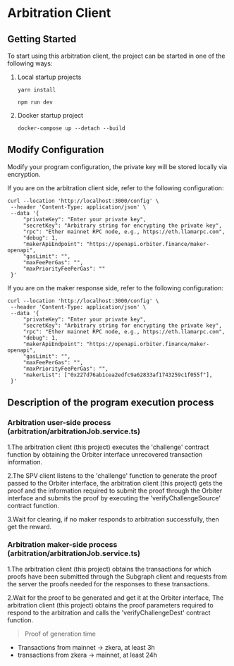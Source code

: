 # Arbitration Client

## Getting Started

To start using this arbitration client, the project can be started in one of the following ways:

1. Local startup projects

   ```shell
   yarn install
   ```
   ```shell
   npm run dev
   ```
   
2. Docker startup project

   ```shell
   docker-compose up --detach --build
   ```

## Modify Configuration

Modify your program configuration, the private key will be stored locally via encryption.

If you are on the arbitration client side, refer to the following configuration:

   ```shell
  curl --location 'http://localhost:3000/config' \
    --header 'Content-Type: application/json' \
    --data '{
        "privateKey": "Enter your private key",
        "secretKey": "Arbitrary string for encrypting the private key",
        "rpc": "Ether mainnet RPC node, e.g., https://eth.llamarpc.com",
        "debug": 1,
        "makerApiEndpoint": "https://openapi.orbiter.finance/maker-openapi",
        "gasLimit": "",
        "maxFeePerGas": "",
        "maxPriorityFeePerGas": ""
    }'
   ```

If you are on the maker response side, refer to the following configuration:

   ```shell
  curl --location 'http://localhost:3000/config' \
    --header 'Content-Type: application/json' \
    --data '{
        "privateKey": "Enter your private key",
        "secretKey": "Arbitrary string for encrypting the private key",
        "rpc": "Ether mainnet RPC node, e.g., https://eth.llamarpc.com",
        "debug": 1,
        "makerApiEndpoint": "https://openapi.orbiter.finance/maker-openapi",
        "gasLimit": "",
        "maxFeePerGas": "",
        "maxPriorityFeePerGas": "",
        "makerList": ["0x227d76ab1cea2edfc9a62833af1743259c1f055f"], 
    }'
   ```

    
## Description of the program execution process

### Arbitration user-side process (arbitration/arbitrationJob.service.ts)

1.The arbitration client (this project) executes the 'challenge' contract function by obtaining the Orbiter interface unrecovered transaction information.

2.The SPV client listens to the 'challenge' function to generate the proof passed to the Orbiter interface, the arbitration client (this project) gets the proof and the information required to submit the proof through the Orbiter interface and submits the proof by executing the 'verifyChallengeSource' contract function.

3.Wait for clearing, if no maker responds to arbitration successfully, then get the reward.

### Arbitration maker-side process (arbitration/arbitrationJob.service.ts)

1.The arbitration client (this project) obtains the transactions for which proofs have been submitted through the Subgraph client and requests from the server the proofs needed for the responses to these transactions.

2.Wait for the proof to be generated and get it at the Orbiter interface, The arbitration client (this project) obtains the proof parameters required to respond to the arbitration and calls the 'verifyChallengeDest' contract function.

> Proof of generation time

- Transactions from mainnet -> zkera, at least 3h
- transactions from zkera -> mainnet, at least 24h




